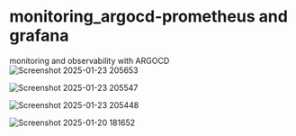 # monitoring_argocd-prometheus and grafana
monitoring and observability with ARGOCD
![Screenshot 2025-01-23 205653](https://github.com/user-attachments/assets/c004957f-1da6-4ef8-829c-640e6395fb4e)

![Screenshot 2025-01-23 205547](https://github.com/user-attachments/assets/7c8a6b9c-fab1-4990-be4a-e069ff65dbe3)

![Screenshot 2025-01-23 205448](https://github.com/user-attachments/assets/20b744e8-453b-4134-8696-5f059b9655d5)


![Screenshot 2025-01-20 181652](https://github.com/user-attachments/assets/79a95552-406b-41b8-83c0-55cb46cf71eb)
